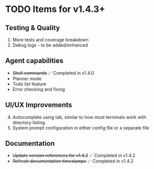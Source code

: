 # TODO Items for v1.4.3+

## Testing & Quality
1. More tests and coverage breakdown
2. Debug logs - to be added/enhanced

## Agent capabilities
- ~~Shell commands~~ ✅ Completed in v1.4.0
- Planner mode
- Todo list feature
- Error checking and fixing

## UI/UX Improvements  
4. Autocomplete using tab, similar to how most terminals work with directory listing
5. System prompt configuration in either config file or a separate file

## Documentation
- ~~Update version references for v1.4.2~~ ✅ Completed in v1.4.2
- ~~Refresh documentation timestamps~~ ✅ Completed in v1.4.2
